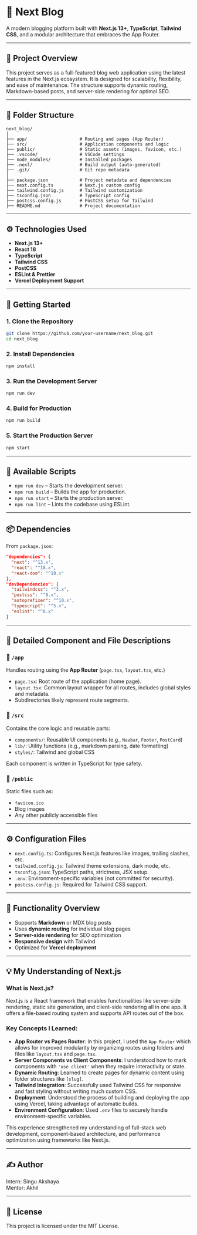 # 📝 Next Blog

A modern blogging platform built with **Next.js 13+**, **TypeScript**, **Tailwind CSS**, and a modular architecture that embraces the App Router.

---

## 📌 Project Overview

This project serves as a full-featured blog web application using the latest features in the Next.js ecosystem. It is designed for scalability, flexibility, and ease of maintenance. The structure supports dynamic routing, Markdown-based posts, and server-side rendering for optimal SEO.

---

## 📁 Folder Structure

```
next_blog/
│
├── app/                    # Routing and pages (App Router)
├── src/                    # Application components and logic
├── public/                 # Static assets (images, favicon, etc.)
├── .vscode/                # VSCode settings
├── node_modules/           # Installed packages
├── .next/                  # Build output (auto-generated)
├── .git/                   # Git repo metadata
│
├── package.json            # Project metadata and dependencies
├── next.config.ts          # Next.js custom config
├── tailwind.config.js      # Tailwind customization
├── tsconfig.json           # TypeScript config
├── postcss.config.js       # PostCSS setup for Tailwind
├── README.md               # Project documentation
```

---

## ⚙️ Technologies Used

- **Next.js 13+**
- **React 18**
- **TypeScript**
- **Tailwind CSS**
- **PostCSS**
- **ESLint & Prettier**
- **Vercel Deployment Support**

---

## 🚀 Getting Started

### 1. Clone the Repository

```bash
git clone https://github.com/your-username/next_blog.git
cd next_blog
```

### 2. Install Dependencies

```bash
npm install
```

### 3. Run the Development Server

```bash
npm run dev
```

### 4. Build for Production

```bash
npm run build
```

### 5. Start the Production Server

```bash
npm start
```

---

## 🔧 Available Scripts

- `npm run dev` – Starts the development server.
- `npm run build` – Builds the app for production.
- `npm run start` – Starts the production server.
- `npm run lint` – Lints the codebase using ESLint.

---

## 📦 Dependencies

From `package.json`:

```json
"dependencies": {
  "next": "^13.x",
  "react": "^18.x",
  "react-dom": "^18.x"
},
"devDependencies": {
  "tailwindcss": "^3.x",
  "postcss": "^8.x",
  "autoprefixer": "^10.x",
  "typescript": "^5.x",
  "eslint": "^8.x"
}
```

---

## 🧩 Detailed Component and File Descriptions

### 📂 `/app`
Handles routing using the **App Router** (`page.tsx`, `layout.tsx`, etc.)

- `page.tsx`: Root route of the application (home page).
- `layout.tsx`: Common layout wrapper for all routes, includes global styles and metadata.
- Subdirectories likely represent route segments.

### 📂 `/src`

Contains the core logic and reusable parts:

- `components/`: Reusable UI components (e.g., `Navbar`, `Footer`, `PostCard`)
- `lib/`: Utility functions (e.g., markdown parsing, date formatting)
- `styles/`: Tailwind and global CSS

Each component is written in TypeScript for type safety.

### 📂 `/public`

Static files such as:
- `favicon.ico`
- Blog images
- Any other publicly accessible files

---

## ⚙️ Configuration Files

- `next.config.ts`: Configures Next.js features like images, trailing slashes, etc.
- `tailwind.config.js`: Tailwind theme extensions, dark mode, etc.
- `tsconfig.json`: TypeScript paths, strictness, JSX setup.
- `.env`: Environment-specific variables (not committed for security).
- `postcss.config.js`: Required for Tailwind CSS support.

---

## 🧠 Functionality Overview

- Supports **Markdown** or MDX blog posts
- Uses **dynamic routing** for individual blog pages
- **Server-side rendering** for SEO optimization
- **Responsive design** with Tailwind
- Optimized for **Vercel deployment**

---

## 💡 My Understanding of Next.js

### What is Next.js?
Next.js is a React framework that enables functionalities like server-side rendering, static site generation, and client-side rendering all in one app. It offers a file-based routing system and supports API routes out of the box.

### Key Concepts I Learned:

- **App Router vs Pages Router**: In this project, I used the `App Router` which allows for improved modularity by organizing routes using folders and files like `layout.tsx` and `page.tsx`.
- **Server Components vs Client Components**: I understood how to mark components with `'use client'` when they require interactivity or state.
- **Dynamic Routing**: Learned to create pages for dynamic content using folder structures like `[slug]`.
- **Tailwind Integration**: Successfully used Tailwind CSS for responsive and fast styling without writing much custom CSS.
- **Deployment**: Understood the process of building and deploying the app using Vercel, taking advantage of automatic builds.
- **Environment Configuration**: Used `.env` files to securely handle environment-specific variables.

This experience strengthened my understanding of full-stack web development, component-based architecture, and performance optimization using frameworks like Next.js.

---

## ✍️ Author

Intern: Singu Akshaya  
Mentor: Akhil

---

## 📜 License

This project is licensed under the MIT License.
